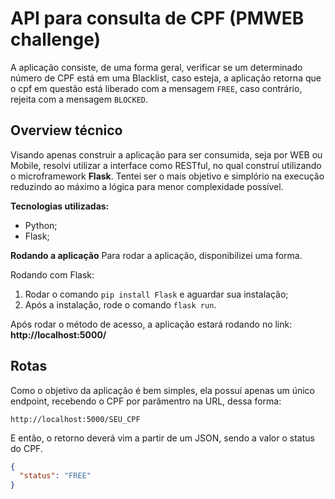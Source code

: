 # API para consulta de CPF (PMWEB challenge)

A aplicação consiste, de uma forma geral, verificar se um determinado número de CPF está em uma Blacklist, caso esteja, a aplicação retorna que o cpf em questão está liberado com a mensagem `FREE`, caso contrário, rejeita com a mensagem `BLOCKED`.


## Overview técnico

Visando apenas construir a aplicação para ser consumida, seja por WEB ou Mobile, resolvi utilizar a interface como RESTful, no qual construí utilizando o microframework **Flask**.
Tentei ser o mais objetivo e simplório na execução reduzindo ao máximo a lógica para menor complexidade possível.

**Tecnologias utilizadas:**

- Python;
- Flask;

**Rodando a aplicação**
Para rodar a aplicação, disponibilizei uma forma.

Rodando com Flask:

1. Rodar o comando `pip install Flask` e aguardar sua instalação;
2. Após a instalação, rode o comando `flask run`.

Após rodar o método de acesso, a aplicação estará rodando no link: **http://localhost:5000/**

## Rotas

Como o objetivo da aplicação é bem simples, ela possuí apenas um único endpoint, recebendo o CPF por parâmentro na URL, dessa forma:

```http
http://localhost:5000/SEU_CPF

```

E então, o retorno deverá vim a partir de um JSON, sendo a valor o status do CPF.
```json
{
  "status": "FREE"
}
```
